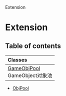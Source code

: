 Extension

# Extension <Badge type="tip" text="Namespace" />

## Table of contents

| Classes |
| :-----|
| [GameObjPool](../classes/Extension.Extension.GameObjPool.md) <br> GameObject对象池|
- [ObjPool](../classes/Extension.Extension.ObjPool.md)